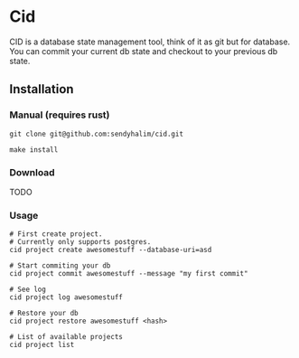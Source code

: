 # Cid
CID is a database state management tool, think of it as git but for database. You can commit your current db state and checkout to your previous db state.


## Installation
### Manual (requires rust)
```
git clone git@github.com:sendyhalim/cid.git

make install
```

### Download
TODO

### Usage
```
# First create project.
# Currently only supports postgres.
cid project create awesomestuff --database-uri=asd

# Start commiting your db
cid project commit awesomestuff --message "my first commit"

# See log
cid project log awesomestuff

# Restore your db
cid project restore awesomestuff <hash>

# List of available projects
cid project list
```
